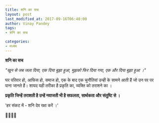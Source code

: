 ```yaml
---
title: शनि का सच
layout: post
last_modified_at: 2017-09-16T06:40:00
author: Vinay Pandey
tags:
- शनि का सच

categories:
- मध्यम
---
```

**शनि का सच**

*"खून से जब जला दिया, एक दिया बुझा हुआ,*
*मुझको फिर दिया गया, एक और दिया बुझा हुआ ।"*

घर परिवार हो, आफिस हो, समाज हो, एक के बाद एक चुनौतियां उन्ही के सामने आती हैं जो उन पर पर पाना जानते हैं। 
शायद यही तरीका है प्रकृति का, व्यक्ति को तराशने का । 

**प्रकृति जिन्हें तराशती है उन्हें नवाजती भी है सफलता, सार्थकता और संतुष्टि से ।**

'हर संकट में - शनि देव रक्षा करें ।'

🙏🌷🌷🙏


